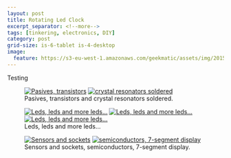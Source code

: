 ```yaml
---
layout: post
title: Rotating Led Clock
excerpt_separator: <!--more-->
tags: [tinkering, electronics, DIY]
category: post
grid-size: is-6-tablet is-4-desktop
image:
  feature: https://s3-eu-west-1.amazonaws.com/geekmatic/assets/img/2015-05-26-05.jpg
---
```


Testing

<figure class="half">
	<a href="https://s3-eu-west-1.amazonaws.com/geekmatic/assets/img/2015-05-26-00.jpg" data-lightbox="image"><img src="https://s3-eu-west-1.amazonaws.com/geekmatic/assets/img/2015-05-26-00.jpg" alt="Pasives, transistors"></a>
	<a href="https://s3-eu-west-1.amazonaws.com/geekmatic/assets/img/2015-05-26-01.jpg" data-lightbox="image"><img src="https://s3-eu-west-1.amazonaws.com/geekmatic/assets/img/2015-05-26-01.jpg" alt="crystal resonators soldered"></a>
	<figcaption>Pasives, transistors and crystal resonators soldered.</figcaption>
</figure>
<!--more-->
<figure class="third">
	<a href="https://s3-eu-west-1.amazonaws.com/geekmatic/assets/img/2015-05-26-02.jpg" data-lightbox="image"><img src="https://s3-eu-west-1.amazonaws.com/geekmatic/assets/img/2015-05-26-02.jpg" alt="Leds, leds and more leds..."></a>
	<a href="https://s3-eu-west-1.amazonaws.com/geekmatic/assets/img/2015-05-26-03.jpg" data-lightbox="image"><img src="https://s3-eu-west-1.amazonaws.com/geekmatic/assets/img/2015-05-26-03.jpg" alt="Leds, leds and more leds..."></a>
	<a href="https://s3-eu-west-1.amazonaws.com/geekmatic/assets/img/2015-05-26-04.jpg" data-lightbox="image"><img src="https://s3-eu-west-1.amazonaws.com/geekmatic/assets/img/2015-05-26-04.jpg" alt="Leds, leds and more leds..."></a>
	<figcaption>Leds, leds and more leds...</figcaption>
</figure>


<figure class="half">
	<a href="https://s3-eu-west-1.amazonaws.com/geekmatic/assets/img/2015-05-26-06.jpg" data-lightbox="image"><img src="https://s3-eu-west-1.amazonaws.com/geekmatic/assets/img/2015-05-26-06.jpg" alt="Sensors and sockets"></a>
	<a href="https://s3-eu-west-1.amazonaws.com/geekmatic/assets/img/2015-05-26-05.jpg" data-lightbox="image"><img src="https://s3-eu-west-1.amazonaws.com/geekmatic/assets/img/2015-05-26-05.jpg" alt="semiconductors, 7-segment display"></a>
	<figcaption>Sensors and sockets, semiconductors, 7-segment display.</figcaption>
</figure>